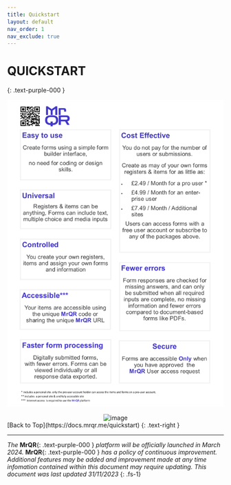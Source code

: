 ```yaml
---
title: Quickstart
layout: default
nav_order: 1
nav_exclude: true
---
```

# QUICKSTART
{: .text-purple-000 }

![Index](/assets/images/MrQR_Advert.png "Landing Page")



<div style="text-align: center;">
<img width="200" alt="image" src="https://docs.mrqr.me/assets/images/MrQR_Advert.png">
</div>
[Back to Top](https://docs.mrqr.me/quickstart)
{: .text-right }

___
*The* **MrQR**{: .text-purple-000 } *platform will be officially launched in March 2024.* **MrQR**{: .text-purple-000 } *has a policy of continuous improvement.
Additional features may be added and improvement made at any time infomation contained within this document may require updating.
This document was last updated 31/11/2023*
{: .fs-1}
